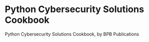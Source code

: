 # Python Cybersecurity Solutions Cookbook
 Python Cybersecurity Solutions Cookbook, by BPB Publications
